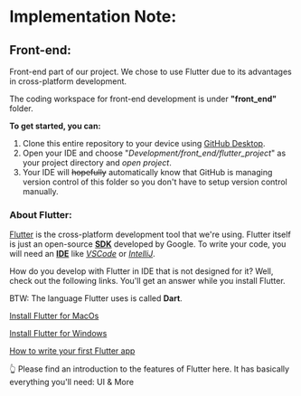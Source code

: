 # Implementation Note:

## Front-end:

Front-end part of our project. We chose to use Flutter due to its advantages in cross-platform development.

The coding workspace for front-end development is under **"front_end"** folder. 

**To get started, you can:**

  1. Clone this entire repository to your device using [GitHub Desktop](https://github.com/apps/desktop).
  2. Open your IDE and choose "_Development/front_end/flutter_project_" as your project directory and _open project_.
  3. Your IDE will ~~hopefully~~ automatically know that GitHub is managing version control of this folder so you don't have to setup version control manually.

### About Flutter:

[Flutter](https://flutter.dev/) is the cross-platform development tool that we're using. Flutter itself is just an open-source [**SDK**](https://www.adjust.com/glossary/sdk/) developed by Google. To write your code, you will need an [**IDE**](https://www.codecademy.com/article/what-is-an-ide) like [_VSCode_](https://code.visualstudio.com/) or [_IntelliJ_](https://www.jetbrains.com/idea/). 

How do you develop with Flutter in IDE that is not designed for it? Well, check out the following links. You'll get an answer while you install Flutter.

BTW: The language Flutter uses is called **Dart**. 

[Install Flutter for MacOs](https://docs.flutter.dev/get-started/install/macos/desktop)

[Install Flutter for Windows](https://docs.flutter.dev/get-started/install/windows/desktop)

[How to write your first Flutter app](https://docs.flutter.dev/get-started/codelab)

:point_up_2: Please find an introduction to the features of Flutter here. It has basically everything you'll need: UI & More
